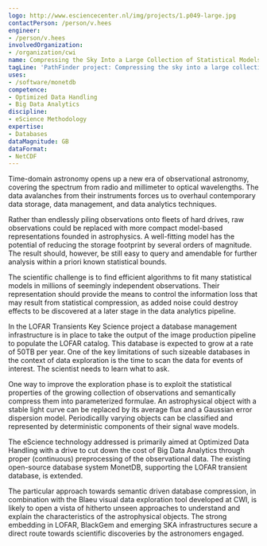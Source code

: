 ```yaml
---
logo: http://www.esciencecenter.nl/img/projects/1.p049-large.jpg
contactPerson: /person/v.hees
engineer:
- /person/v.hees
involvedOrganization:
- /organization/cwi
name: Compressing the Sky Into a Large Collection of Statistical Models
tagLine: 'PathFinder project: Compressing the sky into a large collection of statistical models'
uses:
- /software/monetdb
competence:
- Optimized Data Handling
- Big Data Analytics
discipline:
- eScience Methodology
expertise:
- Databases
dataMagnitude: GB
dataFormat:
- NetCDF
---
```

Time-domain astronomy opens up a new era of observational astronomy, covering the spectrum from radio and millimeter to optical wavelengths. The data avalanches from their instruments forces us to overhaul contemporary data storage, data management, and data analytics techniques. 

Rather than endlessly piling observations onto fleets of hard drives, raw observations could be replaced with more compact model-based representations founded in astrophysics. A well-fitting model has the potential of reducing the storage footprint by several orders of magnitude. The result should, however, be still easy to query and amendable for further analysis within a priori known statistical bounds.

The scientific challenge is to find efficient algorithms to fit many statistical models in millions of seemingly independent observations. Their representation should provide the means to control the information loss that may result from statistical compression, as added noise could destroy effects to be discovered at a later stage in the data analytics pipeline.

In the LOFAR Transients Key Science project a database management infrastructure is in place to take the output of the image production pipeline to populate the LOFAR catalog. This database is expected to grow at a rate of 50TB per year. One of the key limitations of such sizeable databases in the context of data exploration is the time to scan the data for events of interest. The scientist needs to learn what to ask.

One way to improve the exploration phase is to exploit the statistical properties of the growing collection of observations and semantically compress them into parameterized formulae. An astrophysical object with a stable light curve can be replaced by its average flux and a Gaussian error dispersion model. Periodicallly varying objects can be classified and represented by deterministic components of their signal wave models.

The eScience technology addressed is primarily aimed at Optimized Data Handling with a drive to cut down the cost of Big Data Analytics through proper (continuous) preprocessing of the observational data. The existing open-source database system MonetDB, supporting the LOFAR transient database, is extended.

The particular approach towards semantic driven database compression, in combination with the Blaeu visual data exploration tool developed at CWI, is likely to open a vista of hitherto unseen approaches to understand and explain the characteristics of the astrophysical objects. The strong embedding in LOFAR, BlackGem and emerging SKA infrastructures secure a direct route towards scientific discoveries by the astronomers engaged.
